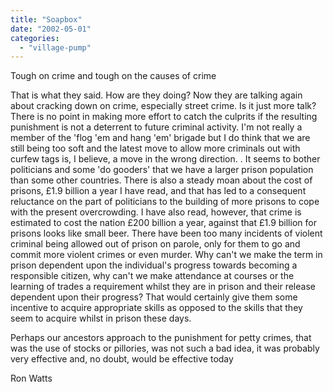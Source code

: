 ```yaml
---
title: "Soapbox"
date: "2002-05-01"
categories: 
  - "village-pump"
---
```


Tough on crime and tough on the causes of crime

That is what they said. How are they doing? Now they are talking again about cracking down on crime, especially street crime. Is it just more talk? There is no point in making more effort to catch the culprits if the resulting punishment is not a deterrent to future criminal activity. I'm not really a member of the 'flog 'em and hang 'em' brigade but I do think that we are still being too soft and the latest move to allow more criminals out with curfew tags is, I believe, a move in the wrong direction. . It seems to bother politicians and some 'do gooders' that we have a larger prison population than some other countries. There is also a steady moan about the cost of prisons, £1.9 billion a year I have read, and that has led to a consequent reluctance on the part of politicians to the building of more prisons to cope with the present overcrowding. I have also read, however, that crime is estimated to cost the nation £200 billion a year, against that £1.9 billion for prisons looks like small beer. There have been too many incidents of violent criminal being allowed out of prison on parole, only for them to go and commit more violent crimes or even murder. Why can't we make the term in prison dependent upon the individual's progress towards becoming a responsible citizen, why can't we make attendance at courses or the learning of trades a requirement whilst they are in prison and their release dependent upon their progress? That would certainly give them some incentive to acquire appropriate skills as opposed to the skills that they seem to acquire whilst in prison these days.

Perhaps our ancestors approach to the punishment for petty crimes, that was the use of stocks or pillories, was not such a bad idea, it was probably very effective and, no doubt, would be effective today

Ron Watts
